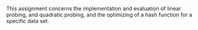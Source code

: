 This assignment concerns the implementation and evaluation of linear probing, and quadratic
probing, and the optimizing of a hash function for a specific data set.